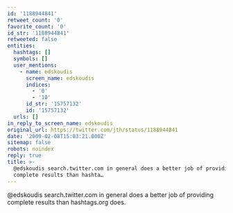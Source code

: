 ```yaml
---
id: '1188944841'
retweet_count: '0'
favorite_count: '0'
id_str: '1188944841'
retweeted: false
entities:
  hashtags: []
  symbols: []
  user_mentions:
    - name: edskoudis
      screen_name: edskoudis
      indices:
        - '0'
        - '10'
      id_str: '15757132'
      id: '15757132'
  urls: []
in_reply_to_screen_name: edskoudis
original_url: https://twitter.com/jth/status/1188944841
date: '2009-02-08T15:03:21.000Z'
sitemap: false
robots: noindex
reply: true
title: >-
  @edskoudis search.twitter.com in general does a better job of providing
  complete results than hashta…
---
```


@edskoudis search.twitter.com in general does a better job of providing complete results than hashtags.org does.